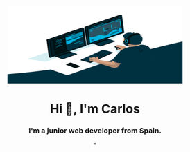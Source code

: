 <div id="header" align="center">
    <img width="80%" height="180px" alt="Hello, I'm Carlos" src="./assets/banner.gif" />
  <h1 align="center"> Hi 👋, I'm Carlos </h1>
  <h3 align="center">
    I'm a junior web developer from Spain. 
  </h3>
"
</div>

<!--
**Carlitos2910/Carlitos2910** is a ✨ _special_ ✨ repository because its `README.md` (this file) appears on your GitHub profile.

Here are some ideas to get you started:

- 🔭 I’m currently working on ...
- 🌱 I’m currently learning ...
- 👯 I’m looking to collaborate on ...
- 🤔 I’m looking for help with ...
- 💬 Ask me about ...
- 📫 How to reach me: ...
- 😄 Pronouns: ...
- ⚡ Fun fact: ...
-->
